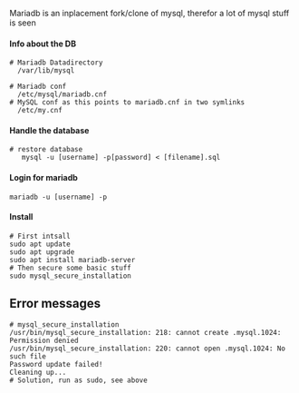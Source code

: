 Mariadb is an inplacement fork/clone of mysql, therefor a lot of mysql stuff is seen

#### Info about the DB
```
# Mariadb Datadirectory
  /var/lib/mysql

# Mariadb conf
  /etc/mysql/mariadb.cnf
# MySQL conf as this points to mariadb.cnf in two symlinks
  /etc/my.cnf

```
  
  
#### Handle the database
```
# restore database
   mysql -u [username] -p[password] < [filename].sql 
```

#### Login for mariadb
```
mariadb -u [username] -p
```


#### Install
```
# First intsall
sudo apt update
sudo apt upgrade
sudo apt install mariadb-server
# Then secure some basic stuff
sudo mysql_secure_installation
```

## Error messages

```
# mysql_secure_installation
/usr/bin/mysql_secure_installation: 218: cannot create .mysql.1024: Permission denied
/usr/bin/mysql_secure_installation: 220: cannot open .mysql.1024: No such file
Password update failed!
Cleaning up...
# Solution, run as sudo, see above
```





